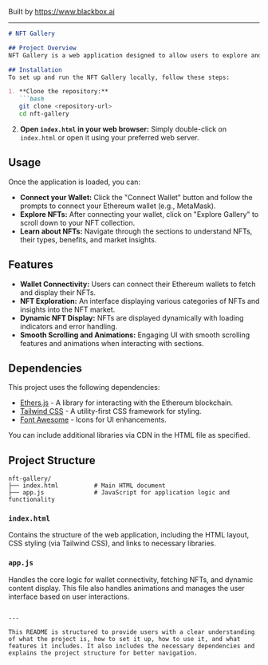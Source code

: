 
Built by https://www.blackbox.ai

---

```markdown
# NFT Gallery

## Project Overview
NFT Gallery is a web application designed to allow users to explore and manage their Non-Fungible Tokens (NFTs) on the Ethereum blockchain. This application provides a user-friendly interface where users can connect their wallets, view their NFT collections, and learn more about NFTs and their significance in the digital asset space.

## Installation
To set up and run the NFT Gallery locally, follow these steps:

1. **Clone the repository:**
   ```bash
   git clone <repository-url>
   cd nft-gallery
   ```

2. **Open `index.html` in your web browser:**
   Simply double-click on `index.html` or open it using your preferred web server.

## Usage
Once the application is loaded, you can:
- **Connect your Wallet:** Click the "Connect Wallet" button and follow the prompts to connect your Ethereum wallet (e.g., MetaMask).
- **Explore NFTs:** After connecting your wallet, click on "Explore Gallery" to scroll down to your NFT collection.
- **Learn about NFTs:** Navigate through the sections to understand NFTs, their types, benefits, and market insights.

## Features
- **Wallet Connectivity:** Users can connect their Ethereum wallets to fetch and display their NFTs.
- **NFT Exploration:** An interface displaying various categories of NFTs and insights into the NFT market.
- **Dynamic NFT Display:** NFTs are displayed dynamically with loading indicators and error handling.
- **Smooth Scrolling and Animations:** Engaging UI with smooth scrolling features and animations when interacting with sections.

## Dependencies
This project uses the following dependencies:
- [Ethers.js](https://docs.ethers.io/v6.0.0/) - A library for interacting with the Ethereum blockchain.
- [Tailwind CSS](https://tailwindcss.com/) - A utility-first CSS framework for styling.
- [Font Awesome](https://fontawesome.com/) - Icons for UI enhancements.

You can include additional libraries via CDN in the HTML file as specified.

## Project Structure
```
nft-gallery/
├── index.html          # Main HTML document
├── app.js              # JavaScript for application logic and functionality
```

### `index.html`
Contains the structure of the web application, including the HTML layout, CSS styling (via Tailwind CSS), and links to necessary libraries.

### `app.js`
Handles the core logic for wallet connectivity, fetching NFTs, and dynamic content display. This file also handles animations and manages the user interface based on user interactions.
```

---

This README is structured to provide users with a clear understanding of what the project is, how to set it up, how to use it, and what features it includes. It also includes the necessary dependencies and explains the project structure for better navigation.